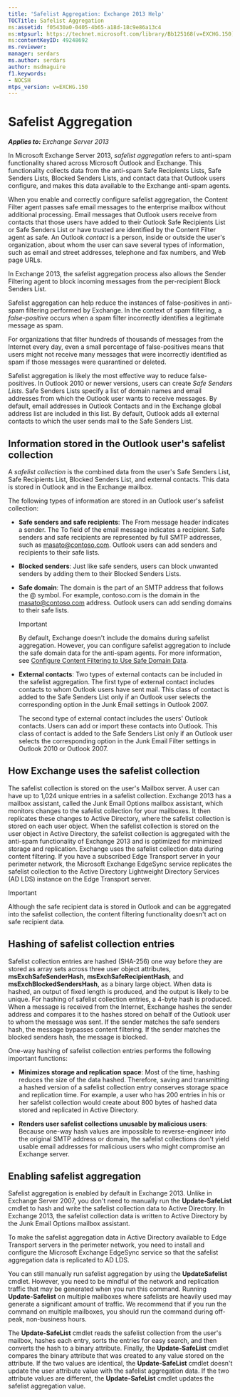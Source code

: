 ```yaml
---
title: 'Safelist Aggregation: Exchange 2013 Help'
TOCTitle: Safelist Aggregation
ms:assetid: f05430a0-0405-4b65-a18d-18c9e86a13c4
ms:mtpsurl: https://technet.microsoft.com/library/Bb125168(v=EXCHG.150)
ms:contentKeyID: 49248692
ms.reviewer: 
manager: serdars
ms.author: serdars
author: msdmaguire
f1.keywords:
- NOCSH
mtps_version: v=EXCHG.150
---
```


# Safelist Aggregation

_**Applies to:** Exchange Server 2013_

In Microsoft Exchange Server 2013, *safelist aggregation* refers to anti-spam functionality shared across Microsoft Outlook and Exchange. This functionality collects data from the anti-spam Safe Recipients Lists, Safe Senders Lists, Blocked Senders Lists, and contact data that Outlook users configure, and makes this data available to the Exchange anti-spam agents.

When you enable and correctly configure safelist aggregation, the Content Filter agent passes safe email messages to the enterprise mailbox without additional processing. Email messages that Outlook users receive from contacts that those users have added to their Outlook Safe Recipients List or Safe Senders List or have trusted are identified by the Content Filter agent as safe. An Outlook *contact* is a person, inside or outside the user's organization, about whom the user can save several types of information, such as email and street addresses, telephone and fax numbers, and Web page URLs.

In Exchange 2013, the safelist aggregation process also allows the Sender Filtering agent to block incoming messages from the per-recipient Block Senders List.

Safelist aggregation can help reduce the instances of false-positives in anti-spam filtering performed by Exchange. In the context of spam filtering, a *false-positive* occurs when a spam filter incorrectly identifies a legitimate message as spam.

For organizations that filter hundreds of thousands of messages from the Internet every day, even a small percentage of false-positives means that users might not receive many messages that were incorrectly identified as spam if those messages were quarantined or deleted.

Safelist aggregation is likely the most effective way to reduce false-positives. In Outlook 2010 or newer versions, users can create *Safe Senders Lists*. Safe Senders Lists specify a list of domain names and email addresses from which the Outlook user wants to receive messages. By default, email addresses in Outlook Contacts and in the Exchange global address list are included in this list. By default, Outlook adds all external contacts to which the user sends mail to the Safe Senders List.

## Information stored in the Outlook user's safelist collection

A *safelist collection* is the combined data from the user's Safe Senders List, Safe Recipients List, Blocked Senders List, and external contacts. This data is stored in Outlook and in the Exchange mailbox.

The following types of information are stored in an Outlook user's safelist collection:

- **Safe senders and safe recipients**: The From message header indicates a sender. The To field of the email message indicates a recipient. Safe senders and safe recipients are represented by full SMTP addresses, such as masato@contoso.com. Outlook users can add senders and recipients to their safe lists.

- **Blocked senders**: Just like safe senders, users can block unwanted senders by adding them to their Blocked Senders Lists.

- **Safe domain**: The domain is the part of an SMTP address that follows the @ symbol. For example, contoso.com is the domain in the masato@contoso.com address. Outlook users can add sending domains to their safe lists.

    > [!IMPORTANT]
    > By default, Exchange doesn't include the domains during safelist aggregation. However, you can configure safelist aggregation to include the safe domain data for the anti-spam agents. For more information, see <A href="configure-content-filtering-to-use-safe-domain-data-exchange-2013-help.md">Configure Content Filtering to Use Safe Domain Data</A>.

- **External contacts**: Two types of external contacts can be included in the safelist aggregation. The first type of external contact includes contacts to whom Outlook users have sent mail. This class of contact is added to the Safe Senders List only if an Outlook user selects the corresponding option in the Junk Email settings in Outlook 2007.

    The second type of external contact includes the users' Outlook contacts. Users can add or import these contacts into Outlook. This class of contact is added to the Safe Senders List only if an Outlook user selects the corresponding option in the Junk Email Filter settings in Outlook 2010 or Outlook 2007.

## How Exchange uses the safelist collection

The safelist collection is stored on the user's Mailbox server. A user can have up to 1,024 unique entries in a safelist collection. Exchange 2013 has a mailbox assistant, called the Junk Email Options mailbox assistant, which monitors changes to the safelist collection for your mailboxes. It then replicates these changes to Active Directory, where the safelist collection is stored on each user object. When the safelist collection is stored on the user object in Active Directory, the safelist collection is aggregated with the anti-spam functionality of Exchange 2013 and is optimized for minimized storage and replication. Exchange uses the safelist collection data during content filtering. If you have a subscribed Edge Transport server in your perimeter network, the Microsoft Exchange EdgeSync service replicates the safelist collection to the Active Directory Lightweight Directory Services (AD LDS) instance on the Edge Transport server.

> [!IMPORTANT]
> Although the safe recipient data is stored in Outlook and can be aggregated into the safelist collection, the content filtering functionality doesn't act on safe recipient data.

## Hashing of safelist collection entries

Safelist collection entries are hashed (SHA-256) one way before they are stored as array sets across three user object attributes, **msExchSafeSenderHash**, **msExchSafeRecipientHash**, and **msExchBlockedSendersHash**, as a binary large object. When data is hashed, an output of fixed length is produced, and the output is likely to be unique. For hashing of safelist collection entries, a 4-byte hash is produced. When a message is received from the Internet, Exchange hashes the sender address and compares it to the hashes stored on behalf of the Outlook user to whom the message was sent. If the sender matches the safe senders hash, the message bypasses content filtering. If the sender matches the blocked senders hash, the message is blocked.

One-way hashing of safelist collection entries performs the following important functions:

- **Minimizes storage and replication space**: Most of the time, hashing reduces the size of the data hashed. Therefore, saving and transmitting a hashed version of a safelist collection entry conserves storage space and replication time. For example, a user who has 200 entries in his or her safelist collection would create about 800 bytes of hashed data stored and replicated in Active Directory.

- **Renders user safelist collections unusable by malicious users**: Because one-way hash values are impossible to reverse-engineer into the original SMTP address or domain, the safelist collections don't yield usable email addresses for malicious users who might compromise an Exchange server.

## Enabling safelist aggregation

Safelist aggregation is enabled by default in Exchange 2013. Unlike in Exchange Server 2007, you don't need to manually run the **Update-SafeList** cmdlet to hash and write the safelist collection data to Active Directory. In Exchange 2013, the safelist collection data is written to Active Directory by the Junk Email Options mailbox assistant.

To make the safelist aggregation data in Active Directory available to Edge Transport servers in the perimeter network, you need to install and configure the Microsoft Exchange EdgeSync service so that the safelist aggregation data is replicated to AD LDS.

You can still manually run safelist aggregation by using the **UpdateSafelist** cmdlet. However, you need to be mindful of the network and replication traffic that may be generated when you run this command. Running **Update-Safelist** on multiple mailboxes where safelists are heavily used may generate a significant amount of traffic. We recommend that if you run the command on multiple mailboxes, you should run the command during off-peak, non-business hours.

The **Update-SafeList** cmdlet reads the safelist collection from the user's mailbox, hashes each entry, sorts the entries for easy search, and then converts the hash to a binary attribute. Finally, the **Update-SafeList** cmdlet compares the binary attribute that was created to any value stored on the attribute. If the two values are identical, the **Update-SafeList** cmdlet doesn't update the user attribute value with the safelist aggregation data. If the two attribute values are different, the **Update-SafeList** cmdlet updates the safelist aggregation value.
